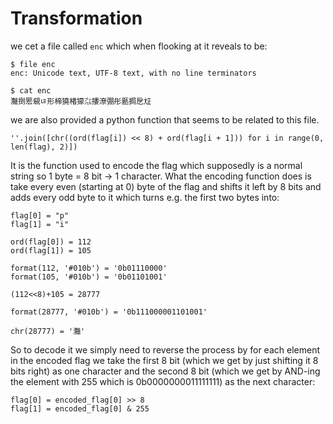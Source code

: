 # Transformation

we cet a file called `enc` which when flooking at it reveals to be:

```
$ file enc
enc: Unicode text, UTF-8 text, with no line terminators

$ cat enc
灩捯䍔䙻ㄶ形楴獟楮獴㌴摟潦弸彤㔲挶戹㍽
```

we are also provided a python function that seems to be related to this file.

```
''.join([chr((ord(flag[i]) << 8) + ord(flag[i + 1])) for i in range(0, len(flag), 2)])
```

It is the function used to encode the flag which supposedly is a normal string so 1 byte = 8 bit -> 1 character. What the encoding function does is take every even (starting at 0) byte of the flag and shifts it left by 8 bits and adds every odd byte to it which turns e.g. the first two bytes into:

```
flag[0] = "p" 
flag[1] = "i" 

ord(flag[0]) = 112 
ord(flag[1]) = 105

format(112, '#010b') = '0b01110000'
format(105, '#010b') = '0b01101001'

(112<<8)+105 = 28777

format(28777, '#010b') = '0b111000001101001'

chr(28777) = '灩'
```

So to decode it we simply need to reverse the process by for each element in the encoded flag we take the first 8 bit (which we get by just shifting it 8 bits right) as one character and the second 8 bit (which we get by AND-ing the element with 255 which is 0b0000000011111111) as the next character:

```
flag[0] = encoded_flag[0] >> 8
flag[1] = encoded_flag[0] & 255
```